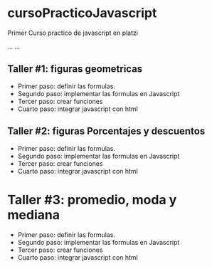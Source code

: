 # cursoPracticoJavascript
Primer Curso practico de javascript en platzi

...
...

## Taller #1: figuras geometricas

- Primer paso: definir las formulas.
- Segundo paso: implementar las formulas en Javascript
- Tercer paso: crear funciones
- Cuarto paso: integrar javascript con html

## Taller #2: figuras Porcentajes y descuentos

- Primer paso: definir las formulas.
- Segundo paso: implementar las formulas en Javascript
- Tercer paso: crear funciones
- Cuarto paso: integrar javascript con html

# Taller #3: promedio, moda y mediana

- Primer paso: definir las formulas.
- Segundo paso: implementar las formulas en Javascript
- Tercer paso: crear funciones
- Cuarto paso: integrar javascript con html